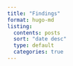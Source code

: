 ```yaml
---
title: "Findings"
format: hugo-md
listing:
  contents: posts
  sort: "date desc"
  type: default
  categories: true
---
```




